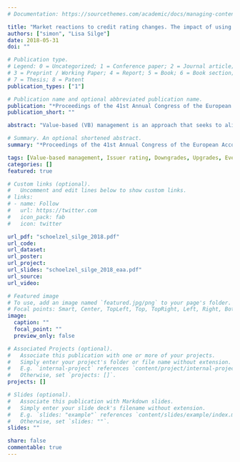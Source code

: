 ```yaml
---
# Documentation: https://sourcethemes.com/academic/docs/managing-content/

title: "Market reactions to credit rating changes. The impact of using value-based performance measures"
authors: ["simon", "Lisa Silge"]
date: 2018-05-31
doi: ""

# Publication type.
# Legend: 0 = Uncategorized; 1 = Conference paper; 2 = Journal article;
# 3 = Preprint / Working Paper; 4 = Report; 5 = Book; 6 = Book section;
# 7 = Thesis; 8 = Patent
publication_types: ["1"]

# Publication name and optional abbreviated publication name.
publication: "*Proceedings of the 41st Annual Congress of the European Accounting Association*"
publication_short: ""

abstract: "Value-based (VB) management is an approach that seeks to align the interests of managers and shareholders by encouraging actions that maximize shareholder value. One possible approach to increase shareholder value is to optimize risk taking and the cost of capital. This paper focuses on rating changes that reflect credit risk. We use option pricing theory to analyze the effect of increased credit risk — as reflected by negative rating changes — on shareholder value. Increased credit risk can be the result of a higher cash flow variance, which affects the cost of debt, the cost of equity and shareholder value. By comparing capital market reactions to rating changes for users and non-users of VB performance measures, we investigate the shareholder value effect of using such measures. With a sample of 115 rating changes of listed German firms between 1996 and 2014, we separately analyze market reactions to downgrades and upgrades. We find that using VB performance metrics is positively associated with market reactions to downgrade announcements and thus with shareholder value. This indicates that VB measures lead to a risk-taking strategy that is in line with shareholders’ interests, and such measures reduce information asymmetries. Further, using VB metrics is not significantly associated with market reactions to upgrade announcements. This might be the result of lower information asymmetries in the context of upgrades."

# Summary. An optional shortened abstract.
summary: "*Proceedings of the 41st Annual Congress of the European Accounting Association*"

tags: [Value-based management, Issuer rating, Downgrades, Upgrades, Event study]
categories: []
featured: true

# Custom links (optional).
#   Uncomment and edit lines below to show custom links.
# links:
# - name: Follow
#   url: https://twitter.com
#   icon_pack: fab
#   icon: twitter

url_pdf: "schoelzel_silge_2018.pdf"
url_code:
url_dataset:
url_poster:
url_project:
url_slides: "schoelzel_silge_2018_eaa.pdf"
url_source:
url_video:

# Featured image
# To use, add an image named `featured.jpg/png` to your page's folder. 
# Focal points: Smart, Center, TopLeft, Top, TopRight, Left, Right, BottomLeft, Bottom, BottomRight.
image:
  caption: ""
  focal_point: ""
  preview_only: false

# Associated Projects (optional).
#   Associate this publication with one or more of your projects.
#   Simply enter your project's folder or file name without extension.
#   E.g. `internal-project` references `content/project/internal-project/index.md`.
#   Otherwise, set `projects: []`.
projects: []

# Slides (optional).
#   Associate this publication with Markdown slides.
#   Simply enter your slide deck's filename without extension.
#   E.g. `slides: "example"` references `content/slides/example/index.md`.
#   Otherwise, set `slides: ""`.
slides: ""

share: false
commentable: true 
---
```

